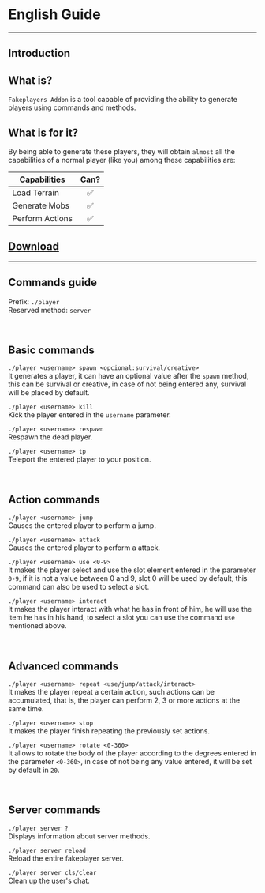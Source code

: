 # English Guide
---
## Introduction

## What is?
`Fakeplayers Addon` is a tool capable of providing the ability to generate players using commands and methods.

## What is for it?
By being able to generate these players, they will obtain `almost` all the capabilities of a normal player (like you) among these capabilities are:

|    Capabilities    |   Can?   |
| -----------        | :------: |
| Load Terrain       |    ✅    |
| Generate Mobs      |    ✅    |
| Perform Actions    |    ✅    |

## [Download](https://www.mediafire.com/file/7ppkbmo1kijz3ys/Fakeplayer+1.19.70.mcpack/file)

---
## Commands guide

Prefix: `./player` <br>
Reserved method: `server`

<br>

## Basic commands
`./player <username> spawn <opcional:survival/creative>` <br>
It generates a player, it can have an optional value after the `spawn` method, this can be survival or creative, in case of not being entered any, survival will be placed by default.

`./player <username> kill` <br>
Kick the player entered in the `username` parameter.

`./player <username> respawn` <br>
Respawn the dead player.

`./player <username> tp` <br>
Teleport the entered player to your position.

<br>

## Action commands
`./player <username> jump` <br>
Causes the entered player to perform a jump.

`./player <username> attack` <br>
Causes the entered player to perform a attack.

`./player <username> use <0-9>` <br>
It makes the player select and use the slot element entered in the parameter `0-9`, if it is not a value between 0 and 9, slot 0 will be used by default, this command can also be used to select a slot.

`./player <username> interact` <br>
It makes the player interact with what he has in front of him, he will use the item he has in his hand, to select a slot you can use the command `use` mentioned above.

<br>

## Advanced commands
`./player <username> repeat <use/jump/attack/interact>` <br>
It makes the player repeat a certain action, such actions can be accumulated, that is, the player can perform 2, 3 or more actions at the same time.

`./player <username> stop` <br>
It makes the player finish repeating the previously set actions.

`./player <username> rotate <0-360>` <br>
It allows to rotate the body of the player according to the degrees entered in the parameter `<0-360>`, in case of not being any value entered, it will be set by default in `20`.

<br>

## Server commands
`./player server ?` <br>
Displays information about server methods.

`./player server reload` <br>
Reload the entire fakeplayer server.

`./player server cls/clear` <br>
Clean up the user's chat.
